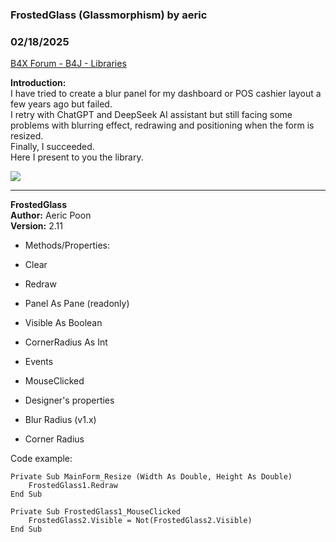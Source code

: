 ### FrostedGlass (Glassmorphism) by aeric
### 02/18/2025
[B4X Forum - B4J - Libraries](https://www.b4x.com/android/forum/threads/165671/)

**Introduction:**  
I have tried to create a blur panel for my dashboard or POS cashier layout a few years ago but failed.  
I retry with ChatGPT and DeepSeek AI assistant but still facing some problems with blurring effect, redrawing and positioning when the form is resized.  
Finally, I succeeded.  
Here I present to you the library.  
  
![](https://www.b4x.com/android/forum/attachments/161827)  

---

  
  
**FrostedGlass  
Author:** Aeric Poon  
**Version:** 2.11  

- Methods/Properties:

- Clear
- Redraw
- Panel As Pane (readonly)
- Visible As Boolean
- CornerRadius As Int

- Events

- MouseClicked

- Designer's properties

- Blur Radius (v1.x)
- Corner Radius

Code example:  

```B4X
Private Sub MainForm_Resize (Width As Double, Height As Double)  
    FrostedGlass1.Redraw  
End Sub  
  
Private Sub FrostedGlass1_MouseClicked  
    FrostedGlass2.Visible = Not(FrostedGlass2.Visible)  
End Sub
```